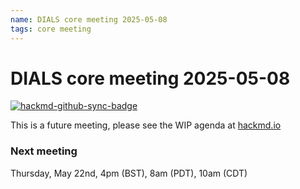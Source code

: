 ```yaml
---
name: DIALS core meeting 2025-05-08
tags: core meeting
---
```


# DIALS core meeting 2025-05-08

[![hackmd-github-sync-badge](https://hackmd.io/UiBvquo2Sva-nkIiLtI5KA/badge)](https://hackmd.io/UiBvquo2Sva-nkIiLtI5KA)

This is a future meeting, please see the WIP agenda at [hackmd.io](https://hackmd.io/UiBvquo2Sva-nkIiLtI5KA)


### Next meeting

Thursday, May 22nd, 4pm (BST), 8am (PDT), 10am (CDT)
